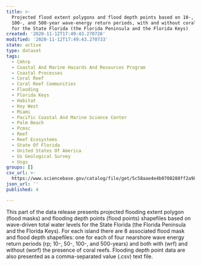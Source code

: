 ```yaml
---
title: >-
  Projected flood extent polygons and flood depth points based on 10-, 50-,
  100-, and 500-year wave-energy return periods, with and without coral reefs,
  for the State Florida (the Florida Peninsula and the Florida Keys)
created: '2020-11-12T17:49:43.270726'
modified: '2020-11-12T17:49:43.270733'
state: active
type: dataset
tags:
  - Cmhrp
  - Coastal And Marine Hazards And Resources Program
  - Coastal Processes
  - Coral Reef
  - Coral Reef Communities
  - Flooding
  - Florida Keys
  - Habitat
  - Key West
  - Miami
  - Pacific Coastal And Marine Science Center
  - Palm Beach
  - Pcmsc
  - Reef
  - Reef Ecosystems
  - State Of Florida
  - United States Of America
  - Us Geological Survey
  - Usgs
groups: []
csv_url: >-
  https://www.sciencebase.gov/catalog/file/get/5c58aae4e4b0708288ff2a98?name=Florida_floodpoints.csv
json_url: ''
published: 4

---
```

This part of the data release presents projected flooding extent polygon (flood masks) and flooding depth points (flood points) shapefiles based on wave-driven total water levels for the State Florida (the Florida Peninsula and the Florida Keys). For each island there are 8 associated flood mask and flood depth shapefiles: one for each of four nearshore wave energy return periods (rp; 10-, 50-, 100-, and 500-years) and both with (wrf) and without (worf) the presence of coral reefs. Flooding depth point data are also presented as a comma-separated value (.csv) text file.
